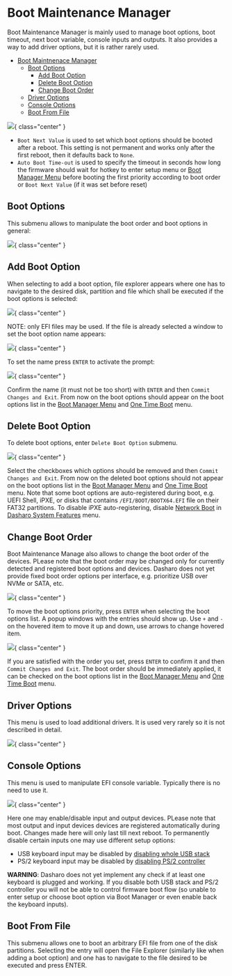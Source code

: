 # Boot Maintenance Manager

Boot Maintenance Manager is mainly used to manage boot options, boot timeout,
next boot variable, console inputs and outputs. It also provides a way to add
driver options, but it is rather rarely used.

* [Boot Maintnenace Manager](#boot-maintenance-manager)
    - [Boot Options](#boot-options)
        + [Add Boot Option](#add-boot-option)
        + [Delete Boot Option](#delete-boot-option)
        + [Change Boot Order](#change-boot-order)
    - [Driver Options](#driver-options)
    - [Console Options](#console-options)
    - [Boot From File](#boot-from-file)

![](/images/menus/boot_maint_mgr.jpeg){ class="center" }

* `Boot Next Value` is used to set which boot options should be booted after a
  reboot. This setting is not permanent and works only after the first reboot,
  then it defaults back to `None`.
* `Auto Boot Time-out` is used to specify the timeout in seconds how long the
  firmware should wait for hotkey to enter setup menu or [Boot Manager Menu](overview.md#boot-manager-menu)
  before booting the first priority according to boot order or
  `Boot Next Value` (if it was set before reset)

## Boot Options

This submenu allows to manipulate the boot order and boot options in general:

![](/images/menus/boot_opts.jpeg){ class="center" }

## Add Boot Option

When selecting to add a boot option, file explorer appears where one has to
navigate to the desired disk, partition and file which shall be executed if the
boot options is selected:

![](/images/menus/add_boot_opt.jpeg){ class="center" }

NOTE: only EFI files may be used. If the file is already selected a window to
set the boot option name appears:

![](/images/menus/add_boot_opt2.jpeg){ class="center" }

To set the name press `ENTER` to activate the prompt:

![](/images/menus/add_boot_opt3.jpeg){ class="center" }

Confirm the name (it must not be too short) with `ENTER` and then
`Commit Changes and Exit`. From now on the boot options should appear on the
boot options list in the [Boot Manager Menu](overview.md#boot-manager-menu)
and [One Time Boot](overview.md#one-time-boot) menu.

## Delete Boot Option

To delete boot options, enter `Delete Boot Option` submenu.

![](/images/menus/del_boot_opt.jpeg){ class="center" }

Select the checkboxes which options should be removed and then
`Commit Changes and Exit`. From now on the deleted boot options should not
appear on the boot options list in the [Boot Manager Menu](overview.md#boot-manager-menu)
and [One Time Boot](overview.md#one-time-boot) menu. Note that some boot
options are auto-registered during boot, e.g. UEFI Shell, iPXE, or
disks that contains `/EFI/BOOT/BOOTX64.EFI` file on their FAT32 partitions.
To disable iPXE auto-registering, disable [Network Boot](dasharo-system-features.md#networking-options)
in [Dasharo System Features](dasharo-system-features.md) menu.

## Change Boot Order

Boot Maintenance Manage also allows to change the boot order of the devices.
PLease note that the boot order may be changed only for currently detected and
registered boot options and devices. Dasharo does not yet provide fixed boot
order options per interface, e.g. prioritize USB over NVMe or SATA, etc.

![](/images/menus/boot_order.jpeg){ class="center" }

To move the boot options priority, press `ENTER` when selecting the boot
options list. A popup windows with the entries should show up. Use `+` and `-`
on the hovered item to move it up and down, use arrows to change hovered item.

![](/images/menus/boot_order2.jpeg){ class="center" }

If you are satisfied with the order you set, press `ENTER` to confirm it and
then `Commit Changes and Exit`. The boot order should be immediately applied,
it can be checked on the boot options list in the [Boot Manager Menu](overview.md#boot-manager-menu)
and [One Time Boot](overview.md#one-time-boot) menu.

## Driver Options

This menu is used to load additional drivers. It is used very rarely so it is
not described in detail.

![](/images/menus/driver_opts.jpeg){ class="center" }

## Console Options

This menu is used to manipulate EFI console variable. Typically there is no need
to use it.

![](/images/menus/console_opts.jpeg){ class="center" }

Here one may enable/disable input and output devices. PLease note that most
output and input devices devices are registered automatically during boot.
Changes made here will only last till next reboot. To permanently disable
certain inputs one may use different setup options:

* USB keyboard input may be disabled by [disabling whole USB stack](dasharo-system-features.md#usb-configuration)
* PS/2 keyboard input may be disabled by [disabling PS/2 controller](dasharo-system-features.md#chipset-configuration)

**WARNING**: Dasharo does not yet implement any check if at least one keyboard
is plugged and working. If you disable both USB stack and PS/2 controller you
will not be able to control firmware boot flow (so unable to enter setup or
choose boot option via Boot Manager or even enable back the keyboard inputs).

## Boot From File

This submenu allows one to boot an arbitrary EFI file from one of the disk
partitions. Selecting the entry will open the File Explorer (similarly like
when adding a boot option) and one has to navigate to the file desired to be
executed and press ENTER.
